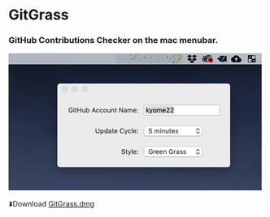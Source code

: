 # GitGrass

### GitHub Contributions Checker on the mac menubar.

![grass_light](materials/grass_light.png)

⬇️Download [GitGrass.dmg](http://kyome.io/resources/GitGrass_ver1.dmg)